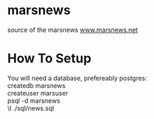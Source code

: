marsnews
========

source of the marsnews www.marsnews.net


How To Setup
========
You will need a database, prefereably postgres:  
createdb marsnews   
createuser marsuser   
psql -d marsnews   
\I ./sql/news.sql






